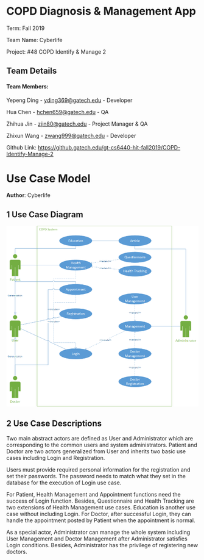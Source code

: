 # COPD Diagnosis & Management App 
Term: Fall 2019

Team Name: Cyberlife

Project: #48 COPD Identify & Manage 2

## Team Details

#### Team Members: 
Yepeng Ding - yding369@gatech.edu - Developer

Hua Chen - hchen659@gatech.edu  - QA

Zhihua Jin - zjin80@gatech.edu - Project Manager & QA

Zhixun Wang - zwang999@gatech.edu - Developer

Github Link: https://github.gatech.edu/gt-cs6440-hit-fall2019/COPD-Identify-Manage-2

# Use Case Model

**Author**: Cyberlife

## 1 Use Case Diagram

![Use Case Diagram](./diagram/UseCaseDiagram.png)

## 2 Use Case Descriptions

Two main abstract actors are defined as User and Administrator which are corresponding to the common users and system administrators. Patient and Doctor are two actors generalized from User and inherits two basic use cases including Login and Registration.

Users must provide required personal information for the registration and set their passwords. The password needs to match what they set in the database for the execution of Login use case.

For Patient, Health Management and Appointment functions need the success of Login function. Besides, Questionnaire and Health Tracking are two extensions of Health Management use cases. Education is another use case without including Login. For Doctor, after successful Login, they can handle the appointment posted by Patient when the appointment is normal.

As a special actor, Administrator can manage the whole system including User Management and Doctor Management after Administrator satisfies Login conditions. Besides, Administrator has the privilege of registering new doctors.
